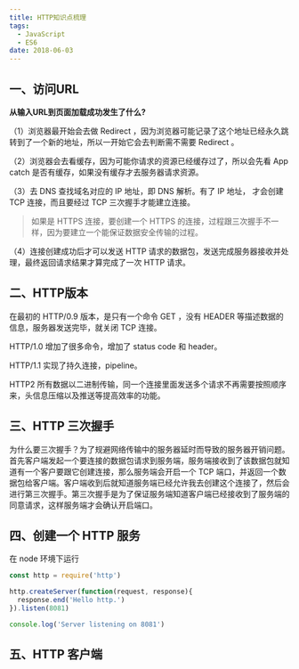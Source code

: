 ```yaml
---
title: HTTP知识点梳理
tags:
  - JavaScript
  - ES6
date: 2018-06-03
---
```


## 一、访问URL
**从输入URL到页面加载成功发生了什么?**

（1）浏览器最开始会去做 Redirect ，因为浏览器可能记录了这个地址已经永久跳转到了一个新的地址，所以一开始它会去判断需不需要 Redirect 。

（2）浏览器会去看缓存，因为可能你请求的资源已经缓存过了，所以会先看 App catch 是否有缓存，如果没有缓存才去服务器请求资源。

（3）去 DNS 查找域名对应的 IP 地址，即 DNS 解析。有了 IP 地址， 才会创建 TCP 连接，而且要经过 TCP 三次握手才能建立连接。

> 如果是 HTTPS 连接，要创建一个 HTTPS 的连接，过程跟三次握手不一样，因为要建立一个能保证数据安全传输的过程。

（4）连接创建成功后才可以发送 HTTP 请求的数据包，发送完成服务器接收并处理，最终返回请求结果才算完成了一次 HTTP 请求。

## 二、HTTP版本
在最初的 HTTP/0.9 版本，是只有一个命令 GET ，没有 HEADER 等描述数据的信息，服务器发送完毕，就关闭 TCP 连接。

HTTP/1.0 增加了很多命令，增加了 status code 和 header。

HTTP/1.1 实现了持久连接，pipeline。

HTTP2 所有数据以二进制传输，同一个连接里面发送多个请求不再需要按照顺序来，头信息压缩以及推送等提高效率的功能。

## 三、HTTP 三次握手
为什么要三次握手？为了规避网络传输中的服务器延时而导致的服务器开销问题。
首先客户端发起一个要连接的数据包请求到服务端，服务端接收到了该数据包就知道有一个客户要跟它创建连接，那么服务端会开启一个 TCP 端口，并返回一个数据包给客户端。客户端收到后就知道服务端已经允许我去创建这个连接了，然后会进行第三次握手。第三次握手是为了保证服务端知道客户端已经接收到了服务端的同意请求，这样服务端才会确认开启端口。

## 四、创建一个 HTTP 服务
在 node 环境下运行

```js
const http = require('http')

http.createServer(function(request, response){
  response.end('Hello http.')
}).listen(8081)

console.log('Server listening on 8081')
```
## 五、HTTP 客户端




